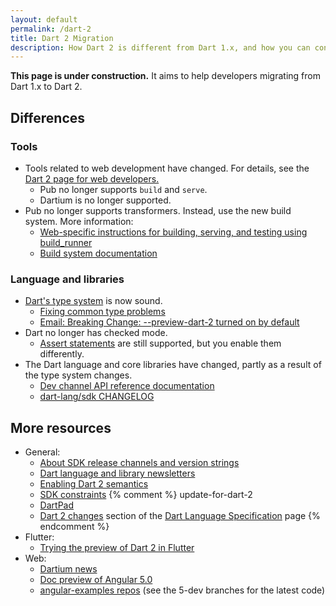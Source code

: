 ```yaml
---
layout: default
permalink: /dart-2
title: Dart 2 Migration
description: How Dart 2 is different from Dart 1.x, and how you can convert your code to work with Dart 2.
---
```


**This page is under construction.**
It aims to help developers migrating from Dart 1.x to Dart 2.


## Differences

### Tools

* Tools related to web development have changed.
  For details, see the
  [Dart 2 page for web developers.][webdev dart2]
  * Pub no longer supports `build` and `serve`.
  * Dartium is no longer supported.
* Pub no longer supports transformers.
  Instead, use the new build system. More information:
  * [Web-specific instructions for building, serving, and testing using build_runner][build_runner web]
  * [Build system documentation](https://github.com/dart-lang/build/tree/master/docs)

### Language and libraries

* [Dart's type system][sound Dart] is now sound.
  * [Fixing common type problems][Fixing Common Type Problems]
  * [Email: Breaking Change: --preview-dart-2 turned on by default][Leaf's email]
* Dart no longer has checked mode.
  * [Assert statements][] are still supported, but you enable them differently.
* The Dart language and core libraries have changed,
  partly as a result of the type system changes.
  * [Dev channel API reference documentation][apiref]
  * [dart-lang/sdk CHANGELOG][]


## More resources

* General:
  * [About SDK release channels and version strings][pre-release]
  * [Dart language and library newsletters][newsletters]
  * [Enabling Dart 2 semantics][enable strong mode]
  * [SDK constraints][]
{% comment %} update-for-dart-2
  * [DartPad][]
  * [Dart 2 changes][] section of the [Dart Language Specification][] page
{% endcomment %}
* Flutter:
  * [Trying the preview of Dart 2 in Flutter][Flutter migration instructions]
* Web:
  * [Dartium news][]
  * [Doc preview of Angular 5.0][]
  * [angular-examples repos][] (see the 5-dev branches for the latest code)


[angular-examples repos]: https://github.com/angular-examples
[apiref]: {{site.dart_api}}/dev
[assert statements]: /guides/language/language-tour#assert
[build_runner web]: {{site.dev-webdev}}/tools/build_runner
[creating library packages]: /guides/libraries/create-library-packages
[Dart 2 changes]: /guides/language/spec#dart-2-changes
[Dart Language Specification]: /guides/language/spec
[dart-lang/sdk CHANGELOG]: https://github.com/dart-lang/sdk/blob/master/CHANGELOG.md#200
[Dartium news]: http://news.dartlang.org/2017/06/a-stronger-dart-for-everyone.html
[DartPad]: {{site.custom.dartpad.direct-link}}
[Doc preview of Angular 5.0]: https://webdev-dartlang-org-dev.firebaseapp.com/angular
[enable strong mode]: /guides/language/sound-dart#how-to-enable-strong-mode
[Fixing Common Type Problems]: /guides/language/sound-problems
[Flutter migration instructions]: https://github.com/flutter/flutter/wiki/Trying-the-preview-of-Dart-2-in-Flutter
[Leaf's email]: https://groups.google.com/d/msg/flutter-dev/H8dDhWg_c8I/_Ql78q_6AgAJ
[newsletters]: https://github.com/dart-lang/sdk/tree/master/docs/newsletter#dart-language-and-library-newsletters
[pre-release]: /install#about-sdk-release-channels-and-version-strings
[SDK constraints]: /tools/pub/pubspec#sdk-constraints
[sound Dart]: /guides/language/sound-dart
[testing]: /guides/testing
[webdev dart2]: {{site.dev-webdev}}/dart-2
